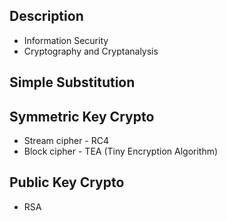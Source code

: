 ## Description
- Information Security
- Cryptography and Cryptanalysis

## Simple Substitution

## Symmetric Key Crypto
- Stream cipher - RC4
- Block cipher - TEA (Tiny Encryption Algorithm)

## Public Key Crypto
- RSA
